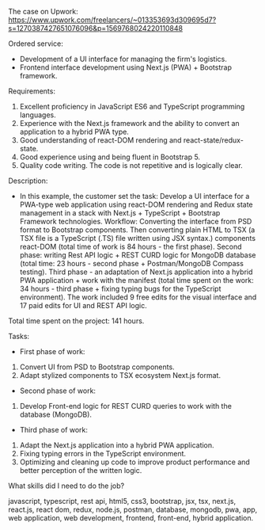 The case on Upwork: https://www.upwork.com/freelancers/~013353693d309695d7?s=1270387427651076096&p=1569768024220110848

Ordered service:
- Development of a UI interface for managing the firm's logistics.
- Frontend interface development using Next.js (PWA) + Bootstrap framework.

Requirements:
1) Excellent proficiency in JavaScript ES6 and TypeScript programming languages.
2) Experience with the Next.js framework and the ability to convert an application to a hybrid PWA type.
3) Good understanding of react-DOM rendering and react-state/redux-state.
4) Good experience using and being fluent in Bootstrap 5.
5) Quality code writing. The code is not repetitive and is logically clear.

Description:
- In this example, the customer set the task: Develop a UI interface for a PWA-type web application using react-DOM rendering and Redux state management in a stack with Next.js + TypeScript + Bootstrap Framework technologies. Workflow: Converting the interface from PSD format to Bootstrap components. Then converting plain HTML to TSX (a TSX file is a TypeScript (.TS) file written using JSX syntax.) components react-DOM (total time of work is 84 hours - the first phase). Second phase: writing Rest API logic + REST CURD logic for MongoDB database (total time: 23 hours - second phase + Postman/MongoDB Compass testing).
Third phase - an adaptation of Next.js application into a hybrid PWA application + work with the manifest (total time spent on the work: 34 hours - third phase + fixing typing bugs for the TypeScript environment).
The work included 9 free edits for the visual interface and 17 paid edits for UI and REST API logic.

Total time spent on the project: 141 hours.

Tasks:
- First phase of work:
1) Convert UI from PSD to Bootstrap components.
2) Adapt stylized components to TSX ecosystem Next.js format.

- Second phase of work:
1) Develop Front-end logic for REST CURD queries to work with the database (MongoDB).

- Third phase of work:
1) Adapt the Next.js application into a hybrid PWA application.
2) Fixing typing errors in the TypeScript environment.
3) Optimizing and cleaning up code to improve product performance and better perception of the written logic.

What skills did I need to do the job?

javascript, typescript, rest api, html5, css3, bootstrap, jsx, tsx, next.js, react.js, react dom, redux, node.js, postman, database, mongodb, pwa, app, web application, web development, frontend, front-end, hybrid application.
